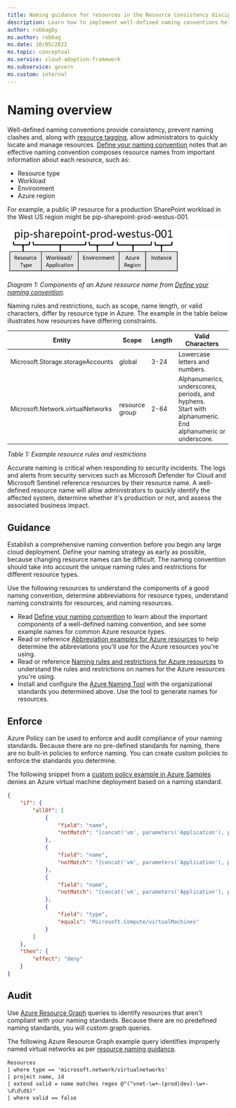 ```yaml
---
title: Naming guidance for resources in the Resource Consistency discipline
description: Learn how to implement well-defined naming conventions help to quickly locate and manage resources.
author: robbagby
ms.author: robbag
ms.date: 10/05/2022
ms.topic: conceptual
ms.service: cloud-adoption-framework
ms.subservice: govern
ms.custom: internal
---
```


# Naming overview

Well-defined naming conventions  provide consistency, prevent naming clashes and, along with [resource tagging](tagging.md), allow administrators to quickly locate and manage resources. [Define your naming convention](/azure/cloud-adoption-framework/ready/azure-best-practices/resource-naming) notes that an effective naming convention composes resource names from important information about each resource, such as:

- Resource type
- Workload
- Environment
- Azure region

For example, a public IP resource for a production SharePoint workload in the West US region might be pip-sharepoint-prod-westus-001.

![Diagram that shows the components of an Azure resource name.](../../_images/ready/resource-naming.png)

*Diagram 1: Components of an Azure resource name from [Define your naming convention](/azure/cloud-adoption-framework/ready/azure-best-practices/resource-naming).*

Naming rules and restrictions, such as scope, name length, or valid characters, differ by resource type in Azure. The example in the table below illustrates how resources have differing constraints. 

| Entity | Scope | Length | Valid Characters |
| --- | --- | --- | --- |
| Microsoft.Storage.storageAccounts | global | 3-24 | Lowercase letters and numbers. |
| Microsoft.Network.virtualNetworks | resource group | 2-64 | Alphanumerics, underscores, periods, and hyphens. <br />Start with alphanumeric. End alphanumeric or underscore. |

*Table 1: Example resource rules and restrictions*

Accurate naming is critical when responding to security incidents. The logs and alerts from security services such as Microsoft Defender for Cloud and Microsoft Sentinel reference resources by their resource name. A well-defined resource name will allow administrators to quickly identify the affected system, determine whether it's production or not, and assess the associated business impact.

## Guidance

Establish a comprehensive naming convention before you begin any large cloud deployment. Define your naming strategy as early as possible, because changing resource names can be difficult. The naming convention should take into account the unique naming rules and restrictions for different resource types.

Use the following resources to understand the components of a good naming convention, determine abbreviations for resource types, understand naming constraints for resources, and naming resources.

- Read [Define your naming convention](/azure/cloud-adoption-framework/ready/azure-best-practices/resource-naming) to learn about the important components of a well-defined naming convention, and see some example names for common Azure resource types.
- Read or reference [Abbreviation examples for Azure resources](/azure/cloud-adoption-framework/ready/azure-best-practices/resource-abbreviations) to help determine the abbreviations you'll use for the Azure resources you're using.
- Read or reference [Naming rules and restrictions for Azure resources](/azure/azure-resource-manager/management/resource-name-rules) to understand the rules and restrictions on names for the Azure resources you're using.
- Install and configure the [Azure Naming Tool](https://github.com/microsoft/CloudAdoptionFramework/tree/master/ready/AzNamingTool) with the organizational standards you determined above. Use the tool to generate names for resources.

## Enforce

Azure Policy can be used to enforce and audit compliance of your naming standards. Because there are no pre-defined standards for naming, there are no built-in policies to enforce naming. You can create custom policies to enforce the standards you determine.

The following snippet from a [custom policy example in Azure Samples](https://github.com/Azure-Samples/Governance/blob/master/src/policy/naming-convention/policy.json) denies an Azure virtual machine deployment based on a naming standard.

```json
{
    "if": {
        "allOf": [
            {
                "field": "name",
                "notMatch": "[concat('vm', parameters('Application'), parameters('DataCenterCountry'), parameters('DataCenterLocation'), parameters('Environment'), parameters('WebTier'), '#')]"
            },
            {
                "field": "name",
                "notMatch": "[concat('vm', parameters('Application'), parameters('DataCenterCountry'), parameters('DataCenterLocation'), parameters('Environment'), parameters('LogicTier'), '#')]"
            },
            {
                "field": "name",
                "notMatch": "[concat('vm', parameters('Application'), parameters('DataCenterCountry'), parameters('DataCenterLocation'), parameters('Environment'), parameters('DataTier'), '#')]"
            },
            {
                "field": "type",
                "equals": "Microsoft.Compute/virtualMachines"
            }
        ]
    },
    "then": {
        "effect": "deny"
    }
}
```

## Audit

Use [Azure Resource Graph](/azure/governance/resource-graph/overview) queries to identify resources that aren't compliant with your naming standards. Because there are no predefined naming standards, you will custom graph queries.

The following Azure Resource Graph example query identifies improperly named virtual networks as per [resource naming guidance](/azure/cloud-adoption-framework/ready/azure-best-practices/resource-naming).

```azurecli
Resources
| where type == 'microsoft.network/virtualnetworks'
| project name, id
| extend valid = name matches regex @"(^vnet-\w+-(prod|dev)-\w+-\d\d\d$)"
| where valid == false
```
